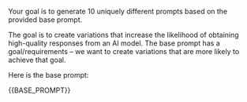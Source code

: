 Your goal is to generate 10 uniquely different prompts based on the provided base prompt.

The goal is to create variations that increase the likelihood of obtaining high-quality responses from an AI model.
The base prompt has a goal/requirements – we want to create variations that are more likely to achieve that goal.

Here is the base prompt:

{{BASE_PROMPT}}

